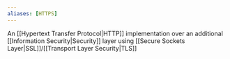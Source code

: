 ```yaml
---
aliases: [HTTPS]
---
```


An [[Hypertext Transfer Protocol|HTTP]] implementation over an additional [[Information Security|Security]] layer using [[Secure Sockets Layer|SSL]]/[[Transport Layer Security|TLS]]